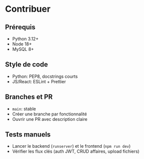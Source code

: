 # Contribuer

## Prérequis

- Python 3.12+
- Node 18+
- MySQL 8+

## Style de code

- Python: PEP8, docstrings courts
- JS/React: ESLint + Prettier

## Branches et PR

- `main`: stable
- Créer une branche par fonctionnalité
- Ouvrir une PR avec description claire

## Tests manuels

- Lancer le backend (`runserver`) et le frontend (`npm run dev`)
- Vérifier les flux clés (auth JWT, CRUD affaires, upload fichiers)








